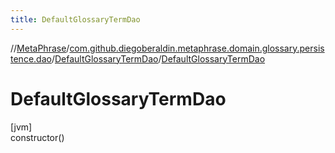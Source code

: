 ```yaml
---
title: DefaultGlossaryTermDao
---
```

//[MetaPhrase](../../../index.html)/[com.github.diegoberaldin.metaphrase.domain.glossary.persistence.dao](../index.html)/[DefaultGlossaryTermDao](index.html)/[DefaultGlossaryTermDao](-default-glossary-term-dao.html)



# DefaultGlossaryTermDao



[jvm]\
constructor()




